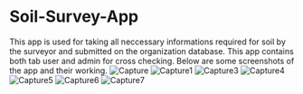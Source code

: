 # Soil-Survey-App
This app is used for taking all neccessary informations required for soil by the surveyor and submitted on the organization database.
This app contains both tab user and admin for cross checking. 
Below are some screenshots of the app and their working.
![Capture](https://user-images.githubusercontent.com/65440053/179499919-e6be08ce-f818-4258-ba5e-3f01cbd96859.JPG)
![Capture1](https://user-images.githubusercontent.com/65440053/179499924-2561463f-cfed-458c-936c-1201b7409476.JPG)
![Capture3](https://user-images.githubusercontent.com/65440053/179499925-d881ff00-c393-40e7-9a65-8950f6d7ec3c.JPG)
![Capture4](https://user-images.githubusercontent.com/65440053/179499927-8271202d-0a83-4fcc-9cab-9b45278791f7.JPG)
![Capture5](https://user-images.githubusercontent.com/65440053/179499928-da12761a-ddff-45c8-915d-187506174b78.JPG)
![Capture6](https://user-images.githubusercontent.com/65440053/179499931-610ba709-1d46-4de0-8ee1-7586c2d7ce80.JPG)
![Capture7](https://user-images.githubusercontent.com/65440053/179499933-3540034e-eaa2-46a0-9e37-3f6d7f74f9a8.JPG)
